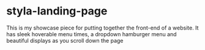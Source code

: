 # styla-landing-page

This is my showcase piece for putting together the front-end of a website. It has sleek hoverable menu times, a dropdown hamburger menu and beautiful displays as you scroll down the page

